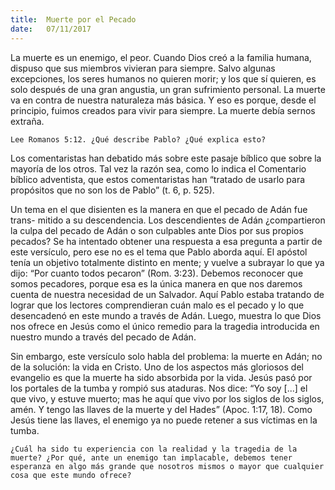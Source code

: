 ```yaml
---
title:  Muerte por el Pecado
date:   07/11/2017
---
```


La muerte es un enemigo, el peor. Cuando Dios creó a la familia humana, dispuso que sus miembros vivieran para siempre. Salvo algunas excepciones, los seres humanos no quieren morir; y los que sí quieren, es solo después de una gran angustia, un gran sufrimiento personal. La muerte va en contra de nuestra naturaleza más básica. Y eso es porque, desde el principio, fuimos creados para vivir para siempre. La muerte debía sernos extraña.

`Lee Romanos 5:12. ¿Qué describe Pablo? ¿Qué explica esto?`

Los comentaristas han debatido más sobre este pasaje bíblico que sobre la mayoría de los otros. Tal vez la razón sea, como lo indica el Comentario bíblico adventista, que estos comentaristas han “tratado de usarlo para propósitos que no son los de Pablo” (t. 6, p. 525).

Un tema en el que disienten es la manera en que el pecado de Adán fue trans- mitido a su descendencia. Los descendientes de Adán ¿compartieron la culpa del pecado de Adán o son culpables ante Dios por sus propios pecados? Se ha intentado obtener una respuesta a esa pregunta a partir de este versículo, pero ese no es el tema que Pablo aborda aquí. El apóstol tenía un objetivo totalmente distinto en mente; y vuelve a subrayar lo que ya dijo: “Por cuanto todos pecaron” (Rom. 3:23). Debemos reconocer que somos pecadores, porque esa es la única manera en que nos daremos cuenta de nuestra necesidad de un Salvador. Aquí Pablo estaba tratando de lograr que los lectores comprendieran cuán malo es el pecado y lo que desencadenó en este mundo a través de Adán. Luego, muestra lo que Dios nos ofrece en Jesús como el único remedio para la tragedia introducida en nuestro mundo a través del pecado de Adán.

Sin embargo, este versículo solo habla del problema: la muerte en Adán; no de la solución: la vida en Cristo. Uno de los aspectos más gloriosos del evangelio es que la muerte ha sido absorbida por la vida. Jesús pasó por los portales de la tumba y rompió sus ataduras. Nos dice: “Yo soy [...] el que vivo, y estuve muerto; mas he aquí que vivo por los siglos de los siglos, amén. Y tengo las llaves de la muerte y del Hades” (Apoc. 1:17, 18). Como Jesús tiene las llaves, el enemigo ya no puede retener a sus víctimas en la tumba.

`¿Cuál ha sido tu experiencia con la realidad y la tragedia de la muerte? ¿Por qué, ante un enemigo tan implacable, debemos tener esperanza en algo más grande que nosotros mismos o mayor que cualquier cosa que este mundo ofrece?`